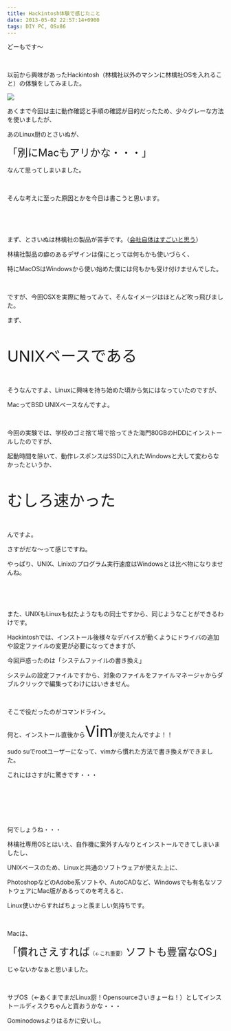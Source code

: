 ```yaml
---
title: Hackintosh体験で感じたこと
date: 2013-05-02 22:57:14+0900
tags: DIY PC, OSx86
---
```

<p>どーもです〜</p>
<p>&nbsp;</p>
<p>以前から興味があったHackintosh（林檎社以外のマシンに林檎社OSを入れること）の体験をしてみました。</p>
<p><img src="https://lh3.googleusercontent.com/-2oR-vV7vphw/UYJmYhfq7OI/AAAAAAAACA0/xrsadofFsNA/s640/IMG_0433.JPG" /></p>
<p>あくまで今回は主に動作確認と手順の確認が目的だったため、少々グレーな方法を使いましたが、</p>
<p>あのLinux厨のとさいぬが、</p>
<p><span style="font-size:24px;">「別にMacもアリかな・・・」</span></p>
<p>なんて思ってしまいました。</p>
<p>&nbsp;</p>
<p>そんな考えに至った原因とかを今日は書こうと思います。</p>
<p>&nbsp;</p>
<p>&nbsp;</p>
<p>まず、とさいぬは林檎社の製品が苦手です。（<u>会社自体はすごいと思う</u>）</p>
<p>林檎社製品の癖のあるデザインは僕にとっては何もかも使いづらく、</p>
<p>特にMacOSはWindowsから使い始めた僕には何もかも受け付けませんでした。</p>
<p>&nbsp;</p>
<p>ですが、今回OSXを実際に触ってみて、そんなイメージはほとんど吹っ飛びました。</p>
<p>まず、</p>
<p>&nbsp;</p>
<p><span style="font-size:36px;">UNIXベースである</span></p>
<p>&nbsp;</p>
<p>そうなんですよ、Linuxに興味を持ち始めた頃から気にはなっていたのですが、</p>
<p>MacってBSD UNIXベースなんですよ。</p>
<p>&nbsp;</p>
<p>今回の実験では、学校のゴミ捨て場で拾ってきた海門80GBのHDDにインストールしたのですが、</p>
<p>起動時間を除いて、動作レスポンスはSSDに入れたWindowsと大して変わらなかったというか、</p>
<p>&nbsp;</p>
<p><span style="font-size:36px;">むしろ速かった</span></p>
<p>&nbsp;</p>
<p>んですよ。</p>
<p>さすがだな〜って感じですね。</p>
<p>やっぱり、UNIX、Linixのプログラム実行速度はWindowsとは比べ物になりませんね。</p>
<p>&nbsp;</p>
<p>&nbsp;</p>
<p>また、UNIXもLinuxも似たようなもの同士ですから、同じようなことができるわけです。</p>
<p>Hackintoshでは、インストール後様々なデバイスが動くようにドライバの追加や設定ファイルの変更が必要になってきますが、</p>
<p>今回戸惑ったのは「システムファイルの書き換え」</p>
<p>システムの設定ファイルですから、対象のファイルをファイルマネージャからダブルクリックで編集ってわけにはいきません。</p>
<p>&nbsp;</p>
<p>そこで役だったのがコマンドライン。</p>
<p>何と、インストール直後から<span style="font-size:36px;">Vim</span>が使えたんですよ！！</p>
<p>sudo suでrootユーザーになって、vimから慣れた方法で書き換えができました。</p>
<p>これにはさすがに驚きです・・・</p>
<p>&nbsp;</p>
<p>&nbsp;</p>
<p>&nbsp;</p>
<p>何でしょうね・・・</p>
<p>林檎社専用OSとはいえ、自作機に案外すんなりとインストールできてしまいましたし、</p>
<p>UNIXベースのため、Linuxと共通のソフトウェアが使えた上に、</p>
<p>PhotoshopなどのAdobe系ソフトや、AutoCADなど、Windowsでも有名なソフトウェアにMac版があるってのを考えると、</p>
<p>Linux使いからすればちょっと羨ましい気持ちです。</p>
<p>&nbsp;</p>
<p>Macは、</p>
<p><span style="font-size:24px;">「慣れさえすれば<span style="font-size:12px;">（←これ重要）</span>ソフトも豊富なOS」</span></p>
<p>じゃないかなぁと思いました。</p>
<p>&nbsp;</p>
<p>サブOS（←あくまでまだLinux厨！Opensourceさいきょーね！）としてインストールディスクちゃんと買おうかな・・・</p>
<p>Gominodowsよりはるかに安いし。</p>

